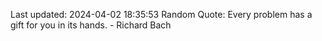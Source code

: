 Last updated: 2024-04-02 18:35:53
Random Quote: Every problem has a gift for you in its hands. - Richard Bach